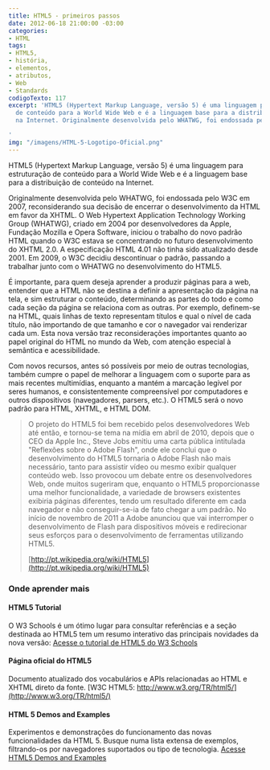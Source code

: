 ```yaml
---
title: HTML5 - primeiros passos
date: 2012-06-18 21:00:00 -03:00
categories:
- HTML
tags:
- HTML5,
- história,
- elementos,
- atributos,
- Web
- Standards
codigoTexto: 117
excerpt: 'HTML5 (Hypertext Markup Language, versão 5) é uma linguagem para estruturação
  de conteúdo para a World Wide Web e é a linguagem base para a distribuição de conteúdo
  na Internet. Originalmente desenvolvida pelo WHATWG, foi endossada pelo W3C em 2007

'
img: "/imagens/HTML-5-Logotipo-Oficial.png"
---
```


HTML5 (Hypertext Markup Language, versão 5) é uma linguagem para estruturação de conteúdo para a World Wide Web e é a linguagem base para a distribuição de conteúdo na Internet.

Originalmente desenvolvida pelo WHATWG, foi endossada pelo W3C em 2007, reconsiderando sua decisão de encerrar o desenvolvimento da HTML em favor da XHTML. O Web Hypertext Application Technology Working Group (WHATWG), criado em 2004 por desenvolvedores da Apple, Fundação Mozilla e Opera Software, iniciou o trabalho do novo padrão HTML quando o W3C estava se concentrando no futuro desenvolvimento do XHTML 2.0. A especificação HTML 4.01 não tinha sido atualizado desde 2001. Em 2009, o W3C decidiu descontinuar o padrão, passando a trabalhar junto com o WHATWG no desenvolvimento do HTML5.

É importante, para quem deseja aprender a produzir páginas para a web, entender que a HTML não se destina a definir a apresentação da página na tela, e sim estruturar o conteúdo, determinando as partes do todo e como cada seção da página se relaciona com as outras. Por exemplo, definem-se na HTML, quais linhas de texto representam títulos e qual o nível de cada título, não importando de que tamanho e cor o navegador vai renderizar cada um. Esta nova versão traz reconsiderações importantes quanto ao papel original do HTML no mundo da Web, com atenção especial à semântica e acessibilidade.

Com novos recursos, antes só possíveis por meio de outras tecnologias, também cumpre o papel de melhorar a linguagem com o suporte para as mais recentes multimídias, enquanto a mantém a marcação legível por seres humanos, e consistentemente compreensível por computadores e outros dispositivos (navegadores, parsers, etc.). O HTML5 será o novo padrão para HTML, XHTML, e HTML DOM.</p>

> O projeto do HTML5 foi bem recebido pelos desenvolvedores Web até então, e tornou-se tema na mídia em abril de 2010, depois que o CEO da Apple Inc., Steve Jobs emitiu uma carta pública intitulada "Reflexões sobre o Adobe Flash", onde ele conclui que o desenvolvimento do HTML5 tornaria o Adobe Flash não mais necessário, tanto para assistir vídeo ou mesmo exibir qualquer conteúdo web. Isso provocou um debate entre os desenvolvedores Web, onde muitos sugeriram que, enquanto o HTML5 proporcionasse uma melhor funcionalidade, a variedade de browsers existentes exibiria páginas diferentes, tendo um resultado diferente em cada navegador e não conseguir-se-ia de fato chegar a um padrão. No início de novembro de 2011 a Adobe anunciou que vai interromper o desenvolvimento de Flash para dispositivos móveis e redirecionar seus esforços para o desenvolvimento de ferramentas utilizando HTML5.
>
> [http://pt.wikipedia.org/wiki/HTML5](http://pt.wikipedia.org/wiki/HTML5)

### Onde aprender mais

#### HTML5 Tutorial

O W3 Schools é um ótimo lugar para consultar referências e a seção destinada ao HTML5 tem um resumo interativo das principais novidades da nova versão:
[Acesse o tutorial de HTML5 do W3 Schools](http://www.w3schools.com/html/html5_intro.asp)

#### Página oficial do HTML5

Documento atualizado dos vocabulários e APIs relacionadas ao HTML e XHTML direto da fonte.
[W3C HTML5: http://www.w3.org/TR/html5/](http://www.w3.org/TR/html5/)

#### HTML 5 Demos and Examples

Experimentos e demonstrações do funcionamento das novas funcionalidades da HTML 5. Busque numa lista extensa de exemplos, filtrando-os por navegadores suportados ou tipo de tecnologia.
[Acesse HTML5 Demos and Examples](http://html5demos.com/)